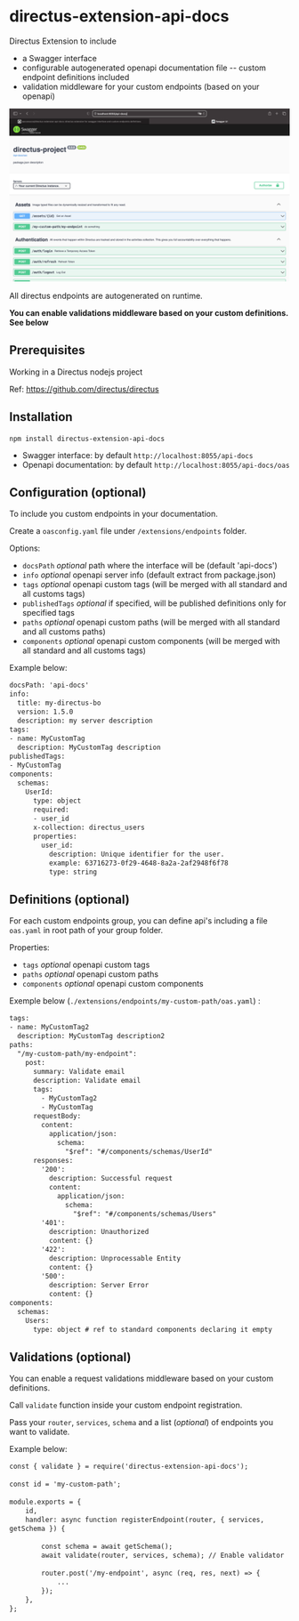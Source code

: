 # directus-extension-api-docs

Directus Extension to include

-   a Swagger interface
-   configurable autogenerated openapi documentation file
    -- custom endpoint definitions included
-   validation middleware for your custom endpoints (based on your openapi)

![workspace](assets/swagger.png)

All directus endpoints are autogenerated on runtime.

**You can enable validations middleware based on your custom definitions. See below**

## Prerequisites

Working in a Directus nodejs project

Ref: https://github.com/directus/directus

## Installation

    npm install directus-extension-api-docs

-   Swagger interface: by default `http://localhost:8055/api-docs`
-   Openapi documentation: by default `http://localhost:8055/api-docs/oas`

## Configuration (optional)

To include you custom endpoints in your documentation.

Create a `oasconfig.yaml` file under `/extensions/endpoints` folder.

Options:

-   `docsPath` _optional_ path where the interface will be (default 'api-docs')
-   `info` _optional_ openapi server info (default extract from package.json)
-   `tags` _optional_ openapi custom tags (will be merged with all standard and all customs tags)
-   `publishedTags` _optional_ if specified, will be published definitions only for specified tags
-   `paths` _optional_ openapi custom paths (will be merged with all standard and all customs paths)
-   `components` _optional_ openapi custom components (will be merged with all standard and all customs tags)

Example below:

```
docsPath: 'api-docs'
info:
  title: my-directus-bo
  version: 1.5.0
  description: my server description
tags:
- name: MyCustomTag
  description: MyCustomTag description
publishedTags:
- MyCustomTag
components:
  schemas:
    UserId:
      type: object
      required:
      - user_id
      x-collection: directus_users
      properties:
        user_id:
          description: Unique identifier for the user.
          example: 63716273-0f29-4648-8a2a-2af2948f6f78
          type: string

```

## Definitions (optional)

For each custom endpoints group, you can define api's including a file `oas.yaml` in root path of your group folder.

Properties:

-   `tags` _optional_ openapi custom tags
-   `paths` _optional_ openapi custom paths
-   `components` _optional_ openapi custom components

Exemple below (`./extensions/endpoints/my-custom-path/oas.yaml`) :

```
tags:
- name: MyCustomTag2
  description: MyCustomTag description2
paths:
  "/my-custom-path/my-endpoint":
    post:
      summary: Validate email
      description: Validate email
      tags:
        - MyCustomTag2
        - MyCustomTag
      requestBody:
        content:
          application/json:
            schema:
              "$ref": "#/components/schemas/UserId"
      responses:
        '200':
          description: Successful request
          content:
            application/json:
              schema:
                "$ref": "#/components/schemas/Users"
        '401':
          description: Unauthorized
          content: {}
        '422':
          description: Unprocessable Entity
          content: {}
        '500':
          description: Server Error
          content: {}
components:
  schemas:
    Users:
      type: object # ref to standard components declaring it empty
```

## Validations (optional)

You can enable a request validations middleware based on your custom definitions.

Call `validate` function inside your custom endpoint registration.

Pass your `router`, `services`, `schema` and a list (_optional_) of endpoints you want to validate.

Example below:

```
const { validate } = require('directus-extension-api-docs');

const id = 'my-custom-path';

module.exports = {
    id,
    handler: async function registerEndpoint(router, { services, getSchema }) {

        const schema = await getSchema();
        await validate(router, services, schema); // Enable validator

        router.post('/my-endpoint', async (req, res, next) => {
            ...
        });
    },
};
```
